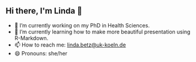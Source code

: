 ## Hi there, I'm Linda 👋

- 🔭 I’m currently working on my PhD in Health Sciences.
- 🌱 I’m currently learning how to make more beautiful presentation using R-Markdown.
- 📫 How to reach me: linda.betz@uk-koeln.de 
- 😄 Pronouns: she/her
<!--
**LindaBetz/LindaBetz** is a ✨ _special_ ✨ repository because its `README.md` (this file) appears on your GitHub profile.

Here are some ideas to get you started:

- 🔭 I’m currently working on ...
- 🌱 I’m currently learning ...
- 👯 I’m looking to collaborate on ...
- 🤔 I’m looking for help with ...
- 💬 Ask me about ...
- 📫 How to reach me: ...
- 😄 Pronouns: ...
- ⚡ Fun fact: ...
-->
